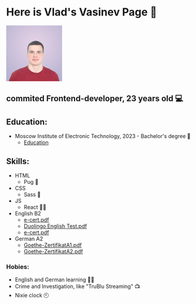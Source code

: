 # Here is Vlad's Vasinev Page 🥰
<img src="https://github.com/Vlad-Vasinev/Vlad-Vasinev/blob/main/vlad.jpeg" width="150">

## commited Frontend-developer, 23 years old 💻

## Education:
- Moscow Institute of Electronic Technology, 2023 - Bachelor's degree 🏫
  - [Education](https://github.com/Vlad-Vasinev/Vlad-Vasinev/blob/main/ausbildung_vasinev_ger.pdf)

## Skills: 

- HTML 
    - Pug 🐶
- CSS 
    - Sass 📃
- JS
    - React 👨‍💻
- English B2
    - [e-cert.pdf](https://github.com/Vlad-Vasinev/Vlad-Vasinev/blob/main/e-cert.pdf)
    - [Duolingo English Test.pdf](https://github.com/Vlad-Vasinev/Vlad-Vasinev/blob/main/Duolingo%20English%20Test.pdf)
    - [e-cert.pdf](https://github.com/Vlad-Vasinev/Vlad-Vasinev/blob/main/EF%20SET%20Certificate.pdf)
- German A2
    - [Goethe-ZertifikatA1.pdf](https://github.com/Vlad-Vasinev/Vlad-Vasinev/blob/main/goetheA1.pdf)
    - [Goethe-ZertifikatA2.pdf](https://github.com/Vlad-Vasinev/Vlad-Vasinev/blob/main/goetheA2.pdf)

### Hobies:

- English and German learning 👨‍🎓
- Crime and Investigation, like "TruBlu Streaming" 📺
- Nixie clock 🕙
